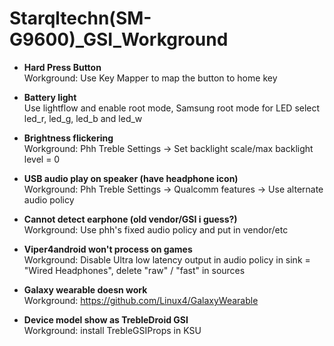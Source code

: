 # Starqltechn(SM-G9600)_GSI_Workground

 - **Hard Press Button**\
Workground: Use Key Mapper to map the button to home key

- **Battery light**\
Use lightflow and enable root mode, Samsung root mode for LED select led_r, led_g, led_b and led_w

- **Brightness flickering**\
Workground: Phh Treble Settings -> Set backlight scale/max backlight level = 0

- **USB audio play on speaker (have headphone icon)**\
Workground: Phh Treble Settings -> Qualcomm features -> Use alternate audio policy

- **Cannot detect earphone (old vendor/GSI i guess?)**\
Workground: Use phh's fixed audio policy and put in vendor/etc

- **Viper4android won't process on games**\
Workground: Disable Ultra low latency output in audio policy in <route> sink = "Wired Headphones", delete "raw" / "fast" in sources

- **Galaxy wearable doesn work**\
Workground: https://github.com/Linux4/GalaxyWearable

- **Device model show as TrebleDroid GSI**\
Workground: install TrebleGSIProps in KSU
